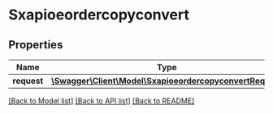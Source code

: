 # Sxapioeordercopyconvert

## Properties
Name | Type | Description | Notes
------------ | ------------- | ------------- | -------------
**request** | [**\Swagger\Client\Model\SxapioeordercopyconvertRequest**](SxapioeordercopyconvertRequest.md) |  | [optional] 

[[Back to Model list]](../README.md#documentation-for-models) [[Back to API list]](../README.md#documentation-for-api-endpoints) [[Back to README]](../README.md)


